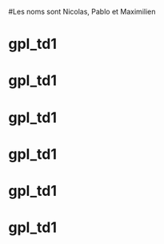 #Les noms sont Nicolas, Pablo et Maximilien
# gpl_td1
# gpl_td1
# gpl_td1
# gpl_td1
# gpl_td1
# gpl_td1
